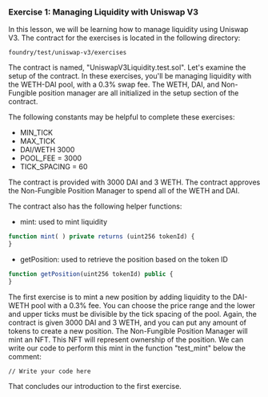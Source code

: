 ### Exercise 1: Managing Liquidity with Uniswap V3

In this lesson, we will be learning how to manage liquidity using Uniswap V3. The contract for the exercises is located in the following directory:
```
foundry/test/uniswap-v3/exercises
```
The contract is named, "UniswapV3Liquidity.test.sol". Let's examine the setup of the contract. In these exercises, you'll be managing liquidity with the WETH-DAI pool, with a 0.3% swap fee. The WETH, DAI, and Non-Fungible position manager are all initialized in the setup section of the contract.

The following constants may be helpful to complete these exercises:
- MIN_TICK
- MAX_TICK
- DAI/WETH 3000
- POOL_FEE = 3000
- TICK_SPACING = 60

The contract is provided with 3000 DAI and 3 WETH. The contract approves the Non-Fungible Position Manager to spend all of the WETH and DAI.

The contract also has the following helper functions:
- mint: used to mint liquidity
```javascript
function mint( ) private returns (uint256 tokenId) {
}
```
- getPosition: used to retrieve the position based on the token ID
```javascript
function getPosition(uint256 tokenId) public {
}
```

The first exercise is to mint a new position by adding liquidity to the DAI-WETH pool with a 0.3% fee. You can choose the price range and the lower and upper ticks must be divisible by the tick spacing of the pool. Again, the contract is given 3000 DAI and 3 WETH, and you can put any amount of tokens to create a new position. The Non-Fungible Position Manager will mint an NFT. This NFT will represent ownership of the position. We can write our code to perform this mint in the function "test_mint" below the comment:
```
// Write your code here
```
That concludes our introduction to the first exercise.
